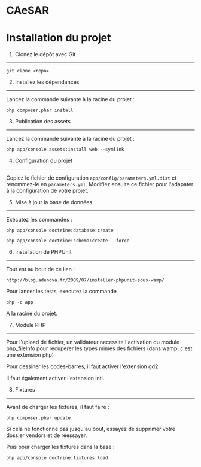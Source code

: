 CAeSAR
======

Installation du projet
========================

1) Clonez le dépôt avec Git
---------------------------

	git clone <repo>

2) Installez les dépendances
----------------------------
Lancez la commande suivante à la racine du projet :

	php composer.phar install

3) Publication des assets
----------------------------
Lancez la commande suivante à la racine du projet :

	php app/console assets:install web --symlink


4) Configuration du projet
--------------------------
Copiez le fichier de configuration `app/config/parameters.yml.dist` et renommez-le en `parameters.yml`.
Modifiez ensuite ce fichier pour l'adapater à la configuration de votre projet.

5) Mise à jour la base de données
---------------------------------
Exécutez les commandes :

	php app/console doctrine:database:create

	php app/console doctrine:schema:create --force

6) Installation de PHPUnit
-------------------------

Tout est au bout de ce lien :

	http://blog.adenova.fr/2009/07/installer-phpunit-sous-wamp/

Pour lancer les tests, executez la commande

	php -c app

A la racine du projet.

7) Module PHP
-------------------------

Pour l'upload de fichier, un validateur necessite l'activation du module
	php_fileInfo
pour récuperer les types mimes des fichiers
(dans wamp, c'est une extension php)

Pour dessiner les codes-barres, il faut activer l'extension gd2

Il faut également activer l'extension intl.

8) Fixtures
-------------------------

Avant de charger les fixtures, il faut faire :

	php composer.phar update
		
Si cela ne fonctionne pas jusqu'au bout, essayez de supprimer votre dossier vendors et de réessayer.

Puis pour charger les fixtures dans la base :

	php app/console doctrine:fixtures:load

